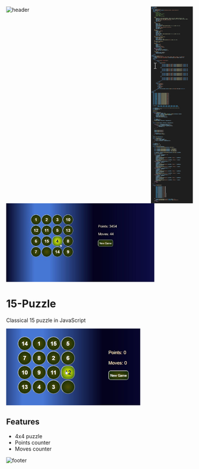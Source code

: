 ![header](https://capsule-render.vercel.app/api?type=slice&color=auto&height=130&section=header&text=15%Game&fontSize=40&fontAlign=80)
<img src="Code.png" width="113" height="531" align="right">
<img src="Screenshot.jpg" width="400px">

# 15-Puzzle
Classical 15 puzzle in JavaScript

![](Screen.gif)

## Features
* 4x4 puzzle
* Points counter
* Moves counter

![footer](https://capsule-render.vercel.app/api?type=slice&color=auto&height=130&section=footer&fontSize=40&fontAlign=20)
